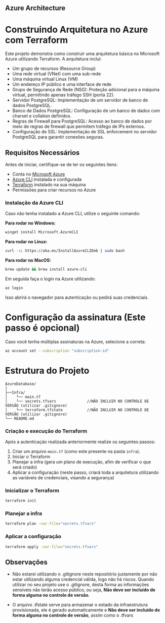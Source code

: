 ## Azure Architecture
# Construindo Arquitetura no Azure com Terraform

Este projeto demonstra como construir uma arquitetura básica no Microsoft Azure utilizando Terraform. A arquitetura inclui:

- Um grupo de recursos (Resource Group)
- Uma rede virtual (VNet) com uma sub-rede
- Uma máquina virtual Linux (VM)
- Um endereço IP público e uma interface de rede
- Grupo de Segurança de Rede (NSG): Proteção adicional para a máquina virtual, permitindo apenas tráfego SSH (porta 22).
- Servidor PostgreSQL: Implementação de um servidor de banco de dados PostgreSQL.
- Banco de Dados PostgreSQL: Configuração de um banco de dados com charset e collation definidos.
- Regras de Firewall para PostgreSQL: Acesso ao banco de dados por meio de regras de firewall que permitem tráfego de IPs externos.
- Configuração de SSL: Implementação de SSL enforcement no servidor PostgreSQL para garantir conexões seguras.

## Requisitos Necessários

Antes de iniciar, certifique-se de ter os seguintes itens:

- Conta no [Microsoft Azure](https://portal.azure.com/)
- [Azure CLI](https://docs.microsoft.com/en-us/cli/azure/install-azure-cli) instalada e configurada
- [Terraform](https://www.terraform.io/downloads.html) instalado na sua máquina
- Permissões para criar recursos no Azure

### Instalação da Azure CLI

Caso não tenha instalado a Azure CLI, utilize o seguinte comando:

**Para rodar no Windows:**
```bash
winget install Microsoft.AzureCLI
```

**Para rodar no Linux:**
```bash
curl -sL https://aka.ms/InstallAzureCLIDeb | sudo bash
```

**Para rodar no MacOS:**
```bash
brew update && brew install azure-cli
```

Em seguida faça o login na Azure utilizando:

```bash
az login
```

Isso abrirá o navegador para autenticação ou pedirá suas credenciais.

# Configuração da assinatura (Este passo é opcional)
Caso você tenha múltiplas assinaturas na Azure, selecione a correta:

```bash
az account set --subscription "subscription-id"
```

# Estrutura do Projeto
```
AzureDatabase/
│
├──Infra/
│    └── main.tf
│    └── secrets.tfvars              //NÃO INCLUIR NO CONTROLE DE VERSÃO (utilizar .gitignore)
│    └── terraform.tfstate           //NÃO INCLUIR NO CONTROLE DE VERSÃO (utilizar .gitignore)
└── README.md
```

### Criação e execução do Terraform
Após a autenticação realizada anteriormente realize os seguintes passos:
1. Criar um arquivo `main.tf` (como este presente na pasta `infra`).
2. Iniciar o Terraform
3. Planejar a infra (gera um plano de execução, afim de verificar o que será criado)
4. Aplicar a configuração (neste passo, criará toda a arquitetura utilizando as variáveis de credenciais, visando a segurança)

### Inicializar o Terraform
```bash
terraform init
```

### Planejar a infra
```bash
terraform plan -var-file="secrets.tfvars"
```

### Aplicar a configuração
```bash
terraform apply -var-file="secrets.tfvars"
```

## Observações
- Não estarei utilizando o .gitignore neste repositório justamente por não estar utilizando alguma credencial válida, logo não há riscos. Quando utilizar no seu projeto use o .gitignore, desta forma as informações sensíveis não terão acesso público, ou seja, **Não deve ser incluído de forma alguma no controle de versão**.

- O arquivo .tfstate serve para armazenar o estado da infraestrutura provisionada, ele é gerado automaticamente e **Não deve ser incluído de forma alguma no controle de versão**, assim como o .tfvars
